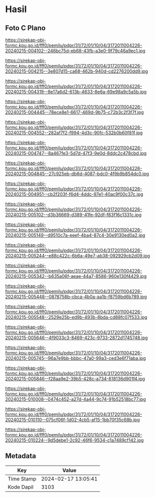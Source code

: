 # Hasil

## Foto C Plano

https://sirekap-obj-formc.kpu.go.id/fff0/pemilu/pdpr/31/72/01/10/04/3172011004226-20240215-004102--246bc75d-eb68-43fb-a3e0-9f79c46a9ec1.jpg

https://sirekap-obj-formc.kpu.go.id/fff0/pemilu/pdpr/31/72/01/10/04/3172011004226-20240215-004215--3e807d15-ca68-462b-940d-cd2276200dd9.jpg

https://sirekap-obj-formc.kpu.go.id/fff0/pemilu/pdpr/31/72/01/10/04/3172011004226-20240215-004319--8e17a6d2-613b-4633-8e6a-69e98a9c5a5b.jpg

https://sirekap-obj-formc.kpu.go.id/fff0/pemilu/pdpr/31/72/01/10/04/3172011004226-20240215-004445--78ece8e1-6617-469d-9b75-c72b3c2f3f7f.jpg

https://sirekap-obj-formc.kpu.go.id/fff0/pemilu/pdpr/31/72/01/10/04/3172011004226-20240215-004552--282af7f2-f994-4d3c-90fc-532b0b60f81f.jpg

https://sirekap-obj-formc.kpu.go.id/fff0/pemilu/pdpr/31/72/01/10/04/3172011004226-20240215-004747--8a467fe3-5d7d-47f3-9e0d-8ddc2c478cbd.jpg

https://sirekap-obj-formc.kpu.go.id/fff0/pemilu/pdpr/31/72/01/10/04/3172011004226-20240215-004845--27c925eb-db6d-4087-bdc0-4f9b9b854dc0.jpg

https://sirekap-obj-formc.kpu.go.id/fff0/pemilu/pdpr/31/72/01/10/04/3172011004226-20240215-004951--cb2f203f-f6d4-4ddc-97e1-40ac9f00c37c.jpg

https://sirekap-obj-formc.kpu.go.id/fff0/pemilu/pdpr/31/72/01/10/04/3172011004226-20240215-005102--d3b36669-d389-41fe-92df-f83f16c1331c.jpg

https://sirekap-obj-formc.kpu.go.id/fff0/pemilu/pdpr/31/72/01/10/04/3172011004226-20240215-005149--d9510c7a-eeef-4ba4-87c4-30e9130ed0a2.jpg

https://sirekap-obj-formc.kpu.go.id/fff0/pemilu/pdpr/31/72/01/10/04/3172011004226-20240215-005244--e88c422c-6b6a-49e7-ab38-092929cb2d09.jpg

https://sirekap-obj-formc.kpu.go.id/fff0/pemilu/pdpr/31/72/01/10/04/3172011004226-20240215-005342--b635a06f-aeae-44a7-8586-960e130f4429.jpg

https://sirekap-obj-formc.kpu.go.id/fff0/pemilu/pdpr/31/72/01/10/04/3172011004226-20240215-005448--0878758b-cbca-4b0a-aa1b-f8759bd6b789.jpg

https://sirekap-obj-formc.kpu.go.id/fff0/pemilu/pdpr/31/72/01/10/04/3172011004226-20240215-005548--2529e25b-ed9b-493b-8bda-cd88fc07f533.jpg

https://sirekap-obj-formc.kpu.go.id/fff0/pemilu/pdpr/31/72/01/10/04/3172011004226-20240215-005646--4f9033c3-8469-423c-9733-2872d1745748.jpg

https://sirekap-obj-formc.kpu.go.id/fff0/pemilu/pdpr/31/72/01/10/04/3172011004226-20240215-005745--96a7e9bb-bbbc-47a0-99a3-ced3e6f71aba.jpg

https://sirekap-obj-formc.kpu.go.id/fff0/pemilu/pdpr/31/72/01/10/04/3172011004226-20240215-005846--f28aa9e2-39b5-428c-a734-618136d901f4.jpg

https://sirekap-obj-formc.kpu.go.id/fff0/pemilu/pdpr/31/72/01/10/04/3172011004226-20240215-010008--0474c452-a27d-4a44-9c74-91b52518bc77.jpg

https://sirekap-obj-formc.kpu.go.id/fff0/pemilu/pdpr/31/72/01/10/04/3172011004226-20240215-010110--075cf06f-1d02-4cb5-af15-1bb70f35c68b.jpg

https://sirekap-obj-formc.kpu.go.id/fff0/pemilu/pdpr/31/72/01/10/04/3172011004226-20240215-010224--9d5debe1-2c92-46f6-9534-c1a7489cf142.jpg


## Metadata

| Key        | Value               |
| ---------- | ------------------- |
| Time Stamp | 2024-02-17 13:05:41 |
| Kode Dapil | 3103                |



